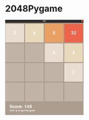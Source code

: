 # 2048Pygame

<img src="README.assets/image-20201225010523110.png" alt="image-20201225010523110" width="50%;" />







